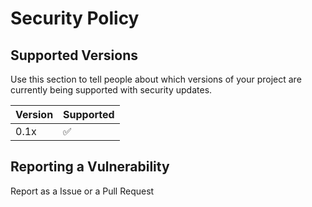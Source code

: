 # Security Policy

## Supported Versions

Use this section to tell people about which versions of your project are
currently being supported with security updates.

| Version | Supported          |
| ------- | ------------------ |
| 0.1x   | :white_check_mark: |

## Reporting a Vulnerability

Report as a Issue or a Pull Request
